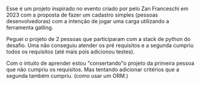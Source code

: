 Esse é um projeto inspirado no evento criado por pelo Zan Franceschi em 2023 com a proposta de fazer um cadastro simples (pessoas desenvolvedoras) com a intenção de jogar uma carga utilizando a ferramenta gatling. 

Peguei o projeto de 2 pessoas que participaram com a stack de python do desafio. Uma não conseguiu atender os pré requisitos e a segunda cumpriu todos os requisitos (até mais pois adicionou testes).

Com o intuito de aprender estou "consertando"o projeto da primeira pessoa que não cumpriu os requisitos. Mas tentando adicionar critérios que a segunda também cumpriu. (como usar um ORM.)

